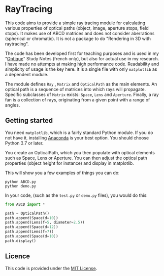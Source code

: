 # RayTracing
This code aims to provide a simple ray tracing module for calculating various properties of optical paths (object, image, aperture stops, field stops).  It makes use of ABCD matrices and does not consider aberrations (spherical or chromatic). It is not a package to do "Rendering in 3D with raytracing".  

The code has been developed first for teaching purposes and is used in my "[Optique](https://itunes.apple.com/ca/book/optique/id949326768?mt=11)" Study Notes (french only), but also for actual use in my research. I have made no attempts at making high performance code.  Readability and simplicity of usage is the key here. It is a single file with only `matplotlib` as a dependent module.

The module defines `Ray` ,  `Matrix` and `OpticalPath` as the main elements.  An optical path is a sequence of matrices into which rays will propagate. Specific subclasses of `Matrix` exists: `Space`, `Lens` and `Aperture`. Finally, a ray fan is a collection of rays, originating from a given point with a range of angles.

## Getting started
You need `matplotlib`, which is a fairly standard Python module. If you do not have it,  installing [Anaconda](https://www.anaconda.com/download/) is your best option. You should choose Python 3.7 or later.

You create an OpticalPath, which you then populate with optical elements such as Space, Lens or Aperture. You can then adjust the optical path properties (object height for instance) and display in matplotlib.

This will show you a few examples of things you can do:

```shell
python ABCD.py
python demo.py
```

In your code, (such as the `test.py` or `demo.py`  files), you would do this:

```python
from ABCD import *

path = OpticalPath()
path.append(Space(d=10))
path.append(Lens(f=5, diameter=2.5))
path.append(Space(d=12))
path.append(Lens(f=7))
path.append(Space(d=10))
path.display()
```

## Licence

This code is provided under the [MIT License](./LICENSE).